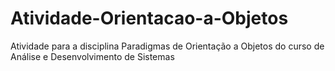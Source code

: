 # Atividade-Orientacao-a-Objetos
Atividade para a disciplina Paradigmas de Orientação a Objetos do curso de Análise e Desenvolvimento de Sistemas
